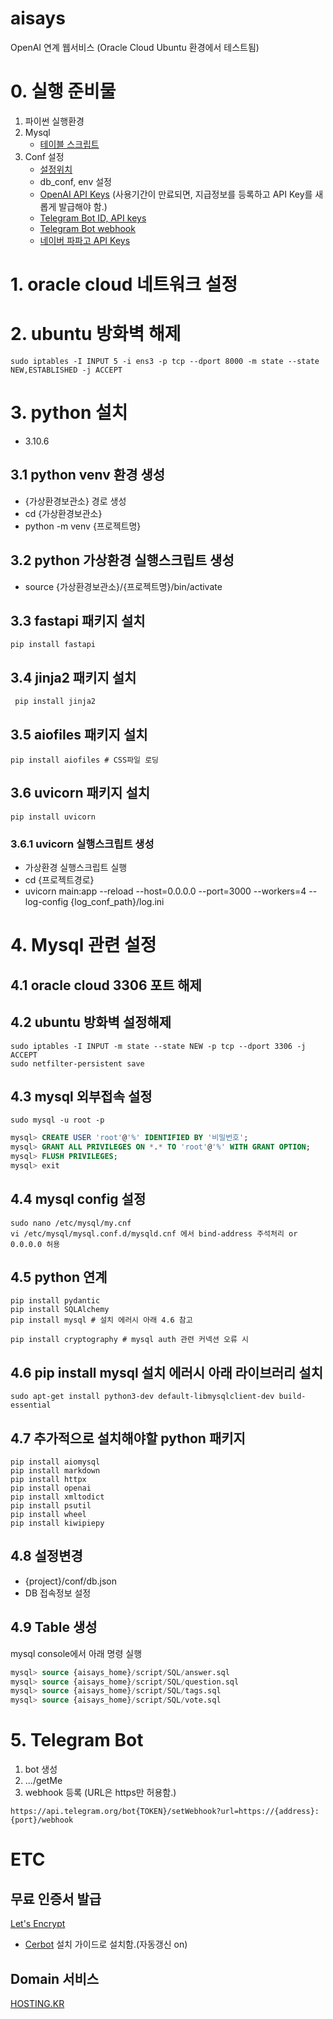 # aisays
OpenAI 연계 웹서비스 (Oracle Cloud Ubuntu 환경에서 테스트됨)

# 0. 실행 준비물
1. 파이썬 실행환경
2. Mysql
   - [테이블 스크립트](https://github.com/syschat0/aisays/tree/main/script/SQL)
3. Conf 설정
   - [설정위치](https://github.com/syschat0/aisays/tree/main/conf)
   - db_conf, env 설정
   - [OpenAI API Keys](https://platform.openai.com/account/api-keys)
     (사용기간이 만료되면, 지급정보를 등록하고 API Key를 새롭게 발급해야 함.)
   - [Telegram Bot ID, API keys](https://hzoo.tistory.com/87)
   - [Telegram Bot webhook](https://docfriends.github.io/DevStrory/2019-05-22/telegram-webhook/)   
   - [네이버 파파고 API Keys](https://developers.naver.com/docs/papago/papago-nmt-overview.md#사전-준비-사항)

# 1. oracle cloud 네트워크 설정

# 2. ubuntu 방화벽 해제
```Shell
sudo iptables -I INPUT 5 -i ens3 -p tcp --dport 8000 -m state --state NEW,ESTABLISHED -j ACCEPT
```
# 3. python 설치
- 3.10.6
## 3.1 python venv 환경 생성
- {가상환경보관소} 경로 생성
- cd {가상환경보관소}
- python -m venv {프로젝트명}

## 3.2 python 가상환경 실행스크립트 생성
- source {가상환경보관소}/{프로젝트명}/bin/activate


## 3.3 fastapi 패키지 설치
```Shell
pip install fastapi
```
## 3.4 jinja2 패키지 설치
```Shell
 pip install jinja2
```  
## 3.5 aiofiles 패키지 설치
```Shell
pip install aiofiles # CSS파일 로딩
```

## 3.6 uvicorn 패키지 설치
```Shell
pip install uvicorn
```

### 3.6.1 uvicorn 실행스크립트 생성
- 가상환경 실행스크립트 실행
- cd {프로젝트경로}
- uvicorn main:app --reload --host=0.0.0.0 --port=3000 --workers=4 --log-config {log_conf_path}/log.ini


# 4. Mysql 관련 설정
## 4.1 oracle cloud 3306 포트 해제
## 4.2 ubuntu 방화벽 설정해제
```Shell
sudo iptables -I INPUT -m state --state NEW -p tcp --dport 3306 -j ACCEPT
sudo netfilter-persistent save
```

## 4.3 mysql 외부접속 설정
```Shell
sudo mysql -u root -p
```
```SQL
mysql> CREATE USER 'root'@'%' IDENTIFIED BY '비밀번호';
mysql> GRANT ALL PRIVILEGES ON *.* TO 'root'@'%' WITH GRANT OPTION;
mysql> FLUSH PRIVILEGES;
mysql> exit
```

## 4.4 mysql config 설정
```Shell
sudo nano /etc/mysql/my.cnf
vi /etc/mysql/mysql.conf.d/mysqld.cnf 에서 bind-address 주석처리 or 0.0.0.0 허용
```

## 4.5 python 연계
```Shell
pip install pydantic
pip install SQLAlchemy
pip install mysql # 설치 에러시 아래 4.6 참고

pip install cryptography # mysql auth 관련 커넥션 오류 시
```

## 4.6 pip install mysql 설치 에러시 아래 라이브러리 설치
```Shell
sudo apt-get install python3-dev default-libmysqlclient-dev build-essential
```

## 4.7 추가적으로 설치해야할 python 패키지
```Shell
pip install aiomysql
pip install markdown
pip install httpx
pip install openai
pip install xmltodict
pip install psutil
pip install wheel
pip install kiwipiepy
```

## 4.8 설정변경
- {project}/conf/db.json
- DB 접속정보 설정

## 4.9 Table 생성
mysql console에서 아래 명령 실행
```SQL
mysql> source {aisays_home}/script/SQL/answer.sql
mysql> source {aisays_home}/script/SQL/question.sql
mysql> source {aisays_home}/script/SQL/tags.sql
mysql> source {aisays_home}/script/SQL/vote.sql
```

# 5. Telegram Bot
1. bot 생성
2. .../getMe
3. webhook 등록 (URL은 https만 허용함.)
```
https://api.telegram.org/bot{TOKEN}/setWebhook?url=https://{address}:{port}/webhook
```


# ETC
## 무료 인증서 발급
[Let's Encrypt](https://letsencrypt.org/ko/)
- [Cerbot](https://certbot.eff.org/) 설치 가이드로 설치함.(자동갱신 on)

## Domain 서비스
[HOSTING.KR](https://www.hosting.kr/)
